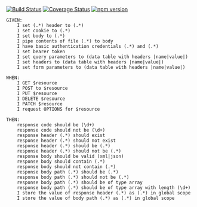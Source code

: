 [![Build Status](https://travis-ci.org/thyagoluciano/e2e-api-cucumber.svg?branch=master)](https://travis-ci.org/thyagoluciano/e2e-api-cucumber)
[![Coverage Status](https://coveralls.io/repos/github/thyagoluciano/e2e-api-cucumber/badge.svg?branch=master)](https://coveralls.io/github/thyagoluciano/e2e-api-cucumber?branch=master)
[![npm version](https://badge.fury.io/js/e2e-api-cucumber.svg)](https://badge.fury.io/js/e2e-api-cucumber)


```
GIVEN:
    I set (.*) header to (.*)
    I set cookie to (.*)
    I set body to (.*)
    I pipe contents of file (.*) to body
    I have basic authentication credentials (.*) and (.*)
    I set bearer token
    I set query parameters to (data table with headers |name|value|)
    I set headers to (data table with headers |name|value|)
    I set form parameters to (data table with headers |name|value|)

WHEN:
    I GET $resource
    I POST to $resource
    I PUT $resource
    I DELETE $resource
    I PATCH $resource
    I request OPTIONS for $resource

THEN:
    response code should be (\d+)
    response code should not be (\d+)
    response header (.*) should exist
    response header (.*) should not exist
    response header (.*) should be (.*)
    response header (.*) should not be (.*)
    response body should be valid (xml|json)
    response body should contain (.*)
    response body should not contain (.*)
    response body path (.*) should be (.*)
    response body path (.*) should not be (.*)
    response body path (.*) should be of type array
    response body path (.*) should be of type array with length (\d+)
    I store the value of response header (.*) as (.*) in global scope
    I store the value of body path (.*) as (.*) in global scope
```
